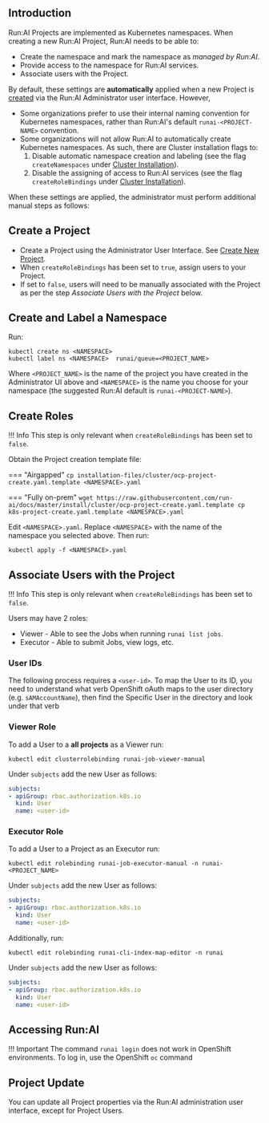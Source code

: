 
## Introduction

Run:AI Projects are implemented as Kubernetes namespaces. When creating a new Run:AI Project, Run:AI needs to be able to:

* Create the namespace and mark the namespace as _managed by Run:AI_.
* Provide access to the namespace for Run:AI services.
* Associate users with the Project. 

By default, these settings are __automatically__ applied when a new Project is [created](../../admin-ui-setup/project-setup/#create-a-new-project) via the Run:AI Administrator user interface. However, 

* Some organizations prefer to use their internal naming convention for Kubernetes namespaces, rather than Run:AI's default `runai-<PROJECT-NAME>` convention.
* Some organizations will not allow Run:AI to automatically create Kubernetes namespaces. As such, there are Cluster installation flags to:
    1. Disable automatic namespace creation and labeling (see the flag `createNamespaces` under [Cluster Installation](cluster.md)).
    2. Disable the assigning of access to Run:AI services (see the flag  `createRoleBindings` under [Cluster Installation](cluster.md)).

 When these settings are applied, the administrator must perform additional manual steps as follows:

## Create a Project

* Create a Project using the Administrator User Interface. See [Create New Project](../../admin-ui-setup/project-setup/#create-a-new-project). 
* When `createRoleBindings` has been set to `true`, assign users to your Project. 
* If set to `false`, users will need to be manually associated with the Project as per the step _Associate Users with the Project_ below.

## Create and Label a Namespace

Run:
```
kubectl create ns <NAMESPACE> 
kubectl label ns <NAMESPACE>  runai/queue=<PROJECT_NAME>
```
Where  `<PROJECT_NAME>` is the name of the project you have created in the Administrator UI above and `<NAMESPACE>` is the name you choose for your namespace (the suggested Run:AI default is `runai-<PROJECT-NAME>`).



## Create Roles

!!! Info
    This step is only relevant when  `createRoleBindings` has been set to `false`.


Obtain the Project creation template file:

=== "Airgapped"
    ```
    cp installation-files/cluster/ocp-project-create.yaml.template <NAMESPACE>.yaml
    ```

=== "Fully on-prem" 
    ```
    wget https://raw.githubusercontent.com/run-ai/docs/master/install/cluster/ocp-project-create.yaml.template
    cp k8s-project-create.yaml.template <NAMESPACE>.yaml
    ```

Edit `<NAMESPACE>.yaml`. Replace `<NAMESPACE>` with the name of the namespace you selected above. Then run:

```
kubectl apply -f <NAMESPACE>.yaml
```


## Associate Users with the Project 

!!! Info
    This step is only relevant when  `createRoleBindings` has been set to `false`.

Users may have 2 roles:

* Viewer - Able to see the Jobs when running `runai list jobs`.
* Executor - Able to submit Jobs, view logs, etc. 

### User IDs

The following process requires a `<user-id>`. To map the User to its ID, you need to understand what verb OpenShift oAuth maps to the user directory (e.g. `sAMAccountName`), then find the Specific User in the directory and look under that verb

### Viewer Role

To add a User to a __all projects__ as a Viewer run: 

```
kubectl edit clusterrolebinding runai-job-viewer-manual
```

Under `subjects` add the new User as follows:

``` YAML
subjects:
- apiGroup: rbac.authorization.k8s.io
  kind: User
  name: <user-id>
```

### Executor Role

To add a User to a Project as an Executor run: 

```
kubectl edit rolebinding runai-job-executor-manual -n runai-<PROJECT_NAME>
```

Under `subjects` add the new User as follows:


``` YAML
subjects:
- apiGroup: rbac.authorization.k8s.io
  kind: User
  name: <user-id>
```

Additionally, run:

```
kubectl edit rolebinding runai-cli-index-map-editor -n runai
```

Under `subjects` add the new User as follows:


``` YAML
subjects:
- apiGroup: rbac.authorization.k8s.io
  kind: User
  name: <user-id>
```

## Accessing Run:AI

!!! Important 
    The command `runai login` does not work in OpenShift environments. To log in, use the OpenShift `oc` command

## Project Update

You can update all Project properties via the Run:AI administration user interface, except for Project Users.
